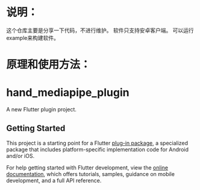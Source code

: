 # 说明：
这个仓库主要是分享一下代码，不进行维护。
软件只支持安卓客户端。
可以运行example来构建软件。
# 原理和使用方法：


# hand_mediapipe_plugin

A new Flutter plugin project.

## Getting Started

This project is a starting point for a Flutter
[plug-in package](https://flutter.dev/to/develop-plugins),
a specialized package that includes platform-specific implementation code for
Android and/or iOS.

For help getting started with Flutter development, view the
[online documentation](https://docs.flutter.dev), which offers tutorials,
samples, guidance on mobile development, and a full API reference.
